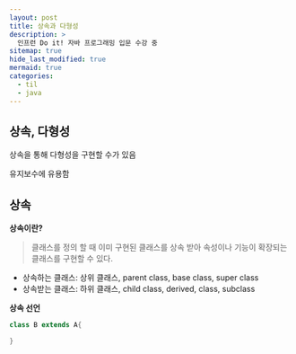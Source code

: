 ```yaml
---
layout: post
title: 상속과 다형성
description: >
  인프런 Do it! 자바 프로그래밍 입문 수강 중
sitemap: true
hide_last_modified: true
mermaid: true
categories:
  - til
  - java
---
```

## 상속, 다형성

상속을 통해 다형성을 구현할 수가 있음

유지보수에 유용함

## 상속

__상속이란?__
> 클래스를 정의 할 때 이미 구현된 클래스를 상속 받아 속성이나 기능이 확장되는 클래스를 구현할 수 있다.

- 상속하는 클래스: 상위 클래스, parent class, base class, super class
- 상속받는 클래스: 하위 클래스, child class, derived, class, subclass

__상속 선언__
```java
class B extends A{

}
```

